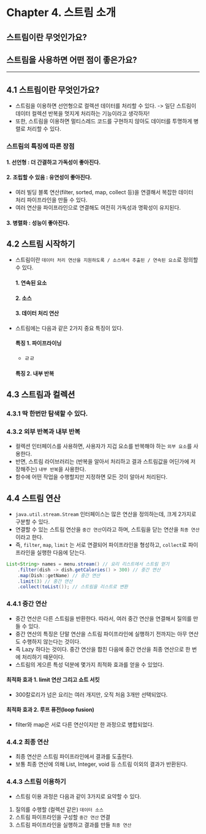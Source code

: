 # Chapter 4. 스트림 소개
## 스트림이란 무엇인가요?


## 스트림을 사용하면 어떤 점이 좋은가요?




------------------------------------------



## 4.1 스트림이란 무엇인가요?
- 스트림을 이용하면 선언형으로 컬렉션 데이터를 처리할 수 있다. -> 일단 스트림이 데이터 컬렉션 반복을 멋지게 처리하는 기능이라고 생각하자!
- 또한, 스트림을 이용하면 멀티스레드 코드를 구현하지 않아도 데이터를 투명하게 병렬로 처리할 수 있다.

### 스트림의 특징에 따른 장점
#### 1. 선언형 : 더 간결하고 가독성이 좋아진다.
#### 2. 조립할 수 있음 : 유연성이 좋아진다.
- 여러 빌딩 블록 연산(filter, sorted, map, collect 등)을 연결해서 복잡한 데이터 처리 파이프라인을 만들 수 있다.
- 여러 연산을 파이프라인으로 연결해도 여전히 가독성과 명확성이 유지된다.
#### 3. 병렬화 : 성능이 좋아진다.

## 4.2 스트림 시작하기
- 스트림이란 `데이터 처리 연산을 지원하도록 / 소스에서 추출된 / 연속된 요소`로 정의할 수 있다.
    #### 1. 연속된 요소
    #### 2. 소스
    #### 3. 데이터 처리 연산

- 스트림에는 다음과 같은 2가지 중요 특징이 있다.
    #### 특징 1. 파이프라이닝
    - ㄹㄹ

    #### 특징 2. 내부 반복



## 4.3 스트림과 컬렉션


### 4.3.1 딱 한번만 탐색할 수 있다.


### 4.3.2 외부 반복과 내부 반복
- 컬렉션 인터페이스를 사용하면, 사용자가 지겁 요소를 반복해야 하는 `외부 요소`를 사용한다.
- 반면, 스트림 라이브러리는 (반복을 알아서 처리하고 결과 스트림값을 어딘가에 저장해주는) `내부 반복`을 사용한다.
- 함수에 어떤 작업을 수행할지만 지정하면 모든 것이 알아서 처리된다.



## 4.4 스트림 연산
- `java.util.stream.Stream` 인터페이스는 많은 연산을 정의하는데, 크게 2가지로 구분할 수 있다.
- 연결할 수 있는 스트림 연산을 `중간 연산`이라고 하며, 스트림을 닫는 연산을 `최종 연산`이라고 한다.
- 즉, `filter`, `map`, `limit` 는 서로 연결되어 파이프라인을 형성하고, `collect`로 파이프라인을 실행한 다음에 닫는다.

```java
List<String> names = menu.stream() // 요리 리스트에서 스트림 얻기
    .filter(dish -> dish.getCalories() > 300) // 중간 연산
    .map(Dish::getName) // 중간 연산
    .limit(3) // 중간 연산
    .collect(toList()); // 스트림을 리스트로 변환
```

### 4.4.1 중간 연산
- 중간 연산은 다른 스트림을 반환한다. 따라서, 여러 중간 연산을 연결해서 질의를 만들 수 있다.
- 중간 연산의 특징은 단말 연산을 스트림 파이프라인에 실행하기 전까지는 아무 연산도 수행하지 않는다는 것이다. 
- 즉 Lazy 하다는 것이다. 중간 연산을 합친 다음에 중간 연산을 최종 연산으로 한 번에 처리하기 때문이다.
- 스트림의 게으른 특성 덕분에 몇가지 최적화 효과를 얻을 수 있었다. 
#### 최적화 효과 1. limit 연산 그리고 쇼트 서킷
- 300칼로리가 넘은 요리는 여러 개지만, 오직 처음 3개만 선택되었다.
#### 최적화 효과 2. 루프 퓨전(loop fusion)
- filter와 map은 서로 다른 연산이지만 한 과정으로 병합되었다.


### 4.4.2 최종 연산
- 최종 연산은 스트림 파이프라인에서 결과를 도출한다.
- 보통 최종 연산에 의해 List, Integer, void 등 스트림 이외의 결과가 반환된다.

### 4.4.3 스트림 이용하기
- 스트림 이용 과정은 다음과 같이 3가지로 요약할 수 있다.
1. 질의를 수행할 (컬렉션 같은) `데이터 소스`
2. 스트림 파이프라인을 구성할 `중간 연산` 연결
3. 스트림 파이프라인을 실행하고 결과를 만들 `최종 연산`












